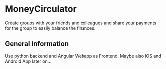 # MoneyCirculator
Create groups with your friends and colleagues and share your payments for the group to easily balance the finances.

## General information
Use python backend and Angular Webapp as Frontend.
Maybe also iOS and Android App later on...